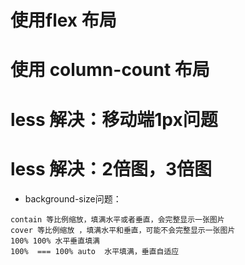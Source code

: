 # 使用flex 布局
# 使用 column-count 布局
# less 解决：移动端1px问题
# less 解决：2倍图，3倍图

* background-size问题：
```
contain 等比例缩放，填满水平或者垂直，会完整显示一张图片
cover 等比例缩放 ，填满水平和垂直，可能不会完整显示一张图片
100% 100% 水平垂直填满
100%  === 100% auto  水平填满，垂直自适应
```
